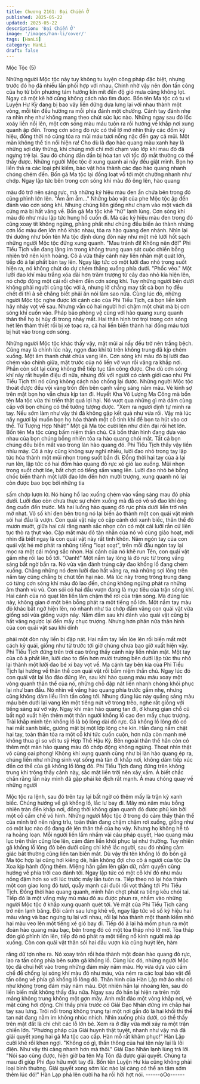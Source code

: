 ```yaml
---
title: Chương 2161: Đại Chiến Ở
published: 2025-05-22
updated: 2025-05-22
description: 'Đại Chiến Ở'
image: '/images/han-li/cover/'
tags: [HanLi]
category: HanLi
draft: false
---
```


Mộc Tộc (5)

Những người Mộc tộc này tuy không tu luyện công pháp đặc biệt,
nhưng trước đó họ đã nhiều lần phối hợp với nhau. Chính nhờ
vậy nên đòn tấn công của họ từ bốn phương tám hướng kín mít
đến độ gió mưa cũng không lọt. Ngay cả một kẽ hở cũng không
cách nào tìm được.
Bốn tên Ma tộc có tu vi Luyện Hư Kỳ đang bị bao vây liền đứng
dựa lưng lại với nhau thành một vòng, mỗi tên đều hướng ra mỗi
phía đánh một chưởng.
Cánh tay đánh nhẹ ra nhìn nhẹ như không mang theo chút sức
lực nào. Những ngay sau đó lốc xoáy liền nổi lên, một cơn sóng
màu máu tuôn ra rồi hướng về khắp nơi xung quanh ập đến.
Trong cơn sóng đỏ rực có thể lờ mờ nhìn thấy các đốm ký hiệu,
đồng thời nó cũng tỏa ra mùi máu tươi nồng nặc đến gay cả mũi.
Một màn không thể tin nổi hiện ra!
Cho dù là đạo hào quang màu xanh hay là những sợi dây thừng,
khi chúng mới chỉ mới chạm vào lớp khí mau đỏ đã ngưng trệ lại.
Sau đó chúng dần dần bị hòa tan với tốc độ mắt thường có thể
thấy được.
Những người Mộc tộc ở xung quanh ai nấy đều giật mình. Bọn họ
liền thả ra các loại phi kiếm, bảo vật hóa thành các đạo hào
quang nhanh chóng chém đến.
Bốn gã Ma tộc lại đồng loạt vỗ tới một chưởng nhanh như chớp.
Ngay lập tức bên trong cơn sóng khí màu đỏ ông lên, hào quang

màu đó trở nên sáng rực, mà những ký hiệu màu đen ẩn chứa
bên trong đó cũng phình lớn lên.
"Ầm ầm ầm..."
Những bảo vật của phe Mộc tộc ập đến đánh vào cơn sóng khí.
Nhưng chúng liền giống như chạm vào một vách đá cứng mà bị
hất văng về.
Bốn gã Ma tộc khẽ "hừ" lạnh lùng. Cơn sóng khí màu đỏ như máu
lập tức hung hổ cuốn đi. Mà các ký hiệu màu đen trong đó cũng
xoay tít không ngừng, phảng phất như chúng đều biến ảo thành
những cơn lốc màu đen lớn nhỏ khác nhau, tỏa ra hào quang đen
nhánh. Nhìn lại thì dường như bốn tên Ma tộc định dùng đòn này
như một mẻ lưới hốt sạch những người Mộc tộc đứng xung
quanh.
"Mau tránh đi! Không nên đỡ!" Phi Tiểu Tịch vẫn đang lặng im
trong không trung quan sát cuộc chiến bỗng nhiên trở nên kinh
hoảng. Cô ả vừa thấy cảnh này liền nhăn mặt quát lớn, tiếp đó ả
lại phất bàn tay lên. Ngay lập tức có một lưỡi đao nhỏ trong suốt
hiện ra, nó không chút do dự chém thẳng xuống phía dưới.
"Phốc vèo." Một lưỡi đao khí màu trắng xóa dài hơn trăm trượng
từ cây đao nhỏ kia hiện lên, nó chớp động một cái rồi chém đến
cơn sóng khí.
Tuy những người bên dưới không phải người cùng tộc với ả,
nhưng lỡ chẳng may tất cả bọn họ đều chết đi thì ả sẽ chẳng biết
phải ăn nói làm sao nữa.
Cùng lúc đó, những người Mộc tộc nghe được lời cảnh cáo của
Phi Tiểu Tịch, cả bọn liền kinh hãy nhảy vọt về sau.
Nhưng vẫn có hai người hơi chậm một chút mà bị cơn sóng khí
cuốn vào. Pháp bảo phòng vệ cùng với hào quang xung quanh
thân thể họ bị hủy đi trong nháy mắt. Hai thân hình trơ trọi trong
cơn sóng hét lên thảm thiết rồi bị xé toạc ra, cả hai liền biến thành
hai đống máu tươi bị hút vào trong cơn sóng.

Những người Mộc tộc khác thấy vậy, mặt mũi ai nấy đều trở nên
trắng bệch.
Cũng may là chính lúc này, ngọn đao khí từ trên không trung đã
kịp chém xuống. Một âm thanh chát chúa vang lên.
Cơn sóng khí màu đỏ bị lưỡi đao chém vào chính giữa, mặt trước
của nó liền vỡ vụn rồi văng ra khắp nơi. Phần còn sót lại cũng
không thể tiếp tục tấn công được.
Cho dù cơn sóng khí này rất huyền điệu đi nữa, nhưng đối với
người có cảnh giới cao như Phi Tiểu Tịch thì nó cũng không cách
nào chống lại được.
Những người Mộc tộc thoát được đều vội vàng trốn đến bên cạnh
vầng sáng năm màu. Vẻ kinh sợ trên mặt bọn họ vẫn chưa kịp tan
đi.
Huyết Kha Vô Lượng Ma Công mà bốn tên Ma tộc vừa thi triển
thật quá lợi hại. Nó vượt qua những gì mà dám cùng cấp với bọn
chúng có thể tưởng tượng được.
"Xem ra ngươi định tự mình ra tay. Nếu sớm làm như vậy thì đã
không gặp kết quả như vừa rồi. Vậy mà lúc nãy ngươi lại muốn
bọn họ hóa thành một cỗ tinh khí để bọn ta hút vào cơ thể. Tứ
Tượng Hợp Nhất!" Một gã Ma tộc cười lên như điên đại rồi hét
lớn.
Bốn tên Ma tộc cùng bấm niệm thần chú. Cả bốn thân hình đang
dựa vào nhau của bọn chúng bỗng nhiên tỏa ra hào quang chói
mắt. Tất cả bọn chúng đều biến mất vao trong làn hào quang đó.
Phi Tiểu Tịch thấy vậy liền nhíu mày. Cô ả này cũng không suy
nghĩ nhiều, lưỡi đao nhỏ trong tay lập tức hóa thành một mũi
nhọn trong suốt bắn đi. Đồng thời hai tay của ả lại run lên, lập tức
có hai đốm hào quang đỏ rực xé gió lao xuống.
Mũi nhọn trong suốt chợt lóe, bất chợt có tiếng sấm vang lên.
Lưỡi đao nhỏ bé bỗng chốc biến thành một lưỡi đao lớn đến hơn
mười trượng, xung quanh nó lại còn được bao bọc bởi những tia

sấm chớp lượn lờ. Nó hùng hổ lao xuống chém vào vầng sáng
mau đỏ phía dưới.
Lưỡi đao còn chưa thực sự chém xuống mà đã có vô số đao khí
ông ông cuốn đến trước.
Mà hai luồng hào quang đỏ rực phía dưới liền trở nên mờ nhạt.
Vô số khí đen bên trong nó lại biến ảo thành một con quái vật
mình sói hai đầu là vượn.
Con quái vật này có cặp cánh dơi xanh biếc, thân thể đỏ mươn
mướt, giữa hai cái răng nanh sắc nhọn còn có một cái lưỡi rắn cứ
liên tục thò ra thụt vào. Cặp mắt màu đỏ tàn nhẫn của nó vô cùng
giảo hoạt, mới nhìn đã biết ngay là con quái vật này rất tinh khôn.
Năm ngón tay của con quái vật hé mở phát ra những tiếng "loạt
soạt", trên mỗi đầu ngón tay lại mọc ra một cái móng sắc nhọn.
Hai cánh của nó khẽ run Tên, con quái vật gầm nhẹ rồi lao bổ tới.
"Oanh!"
Một nắm tay lông lá đỏ rực từ trong vầng sáng bất ngờ bắn ra. Nó
vừa vặn đánh trúng cây đao khổng lồ đang chém xuống. Chẳng
những nó đem lưỡi đao hất văng ra, mà những sợi lông trên nắm
tay cũng chẳng bị chút tổn hại nào.
Mà lúc này trong trông trung đang có từng cơn sóng khí màu đỏ
lao đến, chúng không ngừng phát ra những âm thanh vù vù.
Con sói có hai đầu vượn đang là mục tiêu của trận sóng khí. Hai
cánh của nó quạt lên liền làm chậm thế rơi của trận sóng.
Mà đúng lúc này, không gian ở một bên bỗng phát ra một tiếng nổ
lớn. Một nắm tay màu đỏ khác bất ngờ hiện lên, nó nhanh như tia
chớp đấm văng con quái vật vừa giống sói vừa giống vượn này.
Nắm đấm sau khi đánh vào quái vật cũng bị hất văng ngược lại
đến mấy chục trượng.
Nhưng hơn phân nửa thân hình của con quái vật sau khi dính

phải một đòn này liền bị đập nát.
Hai nắm tay liền lóe lên rồi biến mất một cách kỳ quái, giống như
từ trước tới giờ chúng chưa bao giờ xuất hiện vậy.
Phi Tiểu Tịch đứng trên trời cao trông thấy cảnh này liền nhăn
mặt. Một tay của cô ả phất lên, lưỡi dao to đến hơn mười trượng
bên dưới lập tức thu nhỏ lại thành một lưỡi đao bé xí bay vọt về.
Ma cánh tay bên kia của Phi Tiểu Tịch lại hướng về thân thể con
quái vật rồi bấm niệm thần chú.
Ngay lúc đó con quái vật lại lảo đảo đứng lên, sau khi hào quang
màu máu xoay một vòng quanh thân thể của nó, những chỗ đập
nát liền nhanh chóng khôi phục lại như ban đầu. Nó nhìn về vầng
hào quang phía trước gầm nhẹ, nhưng cũng không dám liều lĩnh
tấn công tới.
Nhưng đúng lúc này quầng sáng màu máu bên dưới lại vang lên
một tiếng nứt vỡ trong trẻo, nghe rất giống với tiếng sàng sứ vỡ
vậy.
Ngay khi màn hào quang tan đi, ở khung gian chỗ cũ bất ngờ xuất
hiện thêm một thân người khổng lổ cao đen mấy chục trượng.
Trải khắp mình tên khổng lồ là bộ lòng dài đỏ rực.
Gã khổng lồ lông đỏ có hai mắt xanh biếc, gương mặt bị một lớp
lông che kín. Hắn đang nắm chặt hai tay, toàn thân tỏa ra một cỗ
khí tức cuồn cuộn, hơn nữa còn mạnh mẽ không thua gì so với tu
sỹ Hợp Thể Hậu Kỳ. Bên ngoài thân thể hắn còn có thêm một
màn hào quang màu đỏ chớp động không ngừng.
Thoạt nhìn thật vô cùng oai phong!
Không khí xung quanh cũng như bị làn hào quang ép ra, chúng
liền như những sinh vạt sống mà tản đi khắp nơi, không dám tiếp
xúc đến cơ thể của gã khổng lồ lông đỏ.
Phi Tiểu Tịch đang đứng trên không trung khi trông thấy cảnh này,
sắc mặt liền trời nên xây xẩm. Ả biết chắc chắn rằng lần này mình
đã gặp phải kẻ địch rất mạnh. Ả mau chóng quay về những người

Mộc tộc ra lệnh, sau đó trên tay lại bất ngờ có thêm mấy là trận kỳ
xanh biếc. Chúng hướng về gã khổng lồ, lắc lư bay đi.
Mây mù năm màu bỗng nhiên tràn đến khắp nơi, đồng thời không
gian quanh đó được phủ kín bởi một cỗ cấm chế vô hình.
Những người Mộc tộc ở trong đó cảm thấy thân thể của mình trở
nên nặng trĩu, toàn thân đang chậm chậm rơi xuống, giống như
có một lực nào đó đang đè lên thân thể của họ vậy.
Nhưng họ không hề tỏ ra hoảng loạn. Mỗi người liền lẩm nhẩm
vài câu pháp quyết, Hao quang màu lục trên thân cũng lóe lên,
cảm đám liền khôi phục lại như thường.
Tuy nhiên gã khổng lồ lông đỏ bên dưới cũng chỉ khẽ lắc người,
sau đó những cảm giác bất thường cũng liền tan biến mất.
Dù vậy thì tên khổng lồ đó bốn gã Ma tộc hợp lại cũng hơi kiêng
dè, hắn không đợi cho cô ả người của tộc Dạ Xoa kịp hành động
thêm. Miệng hắn gầm lên giận dữ, nắm quyền cũng hướng về
phía trời cao đánh tới.
Ngay lập tức có một cỗ khí đỏ như máu nồng đậm hơn so với lúc
trước mấy lần tuôn ra. Tiếp theo nó lại hóa thành một con giao
long đỏ tươi, quẫy mạnh cái đuôi rồi vọt thẳng tới Phi Tiểu Tịch.
Đồng thời hào quang quanh, mình hắn chợt phát ra tiếng kêu chói
tai. Tiếp đó là một vầng mây mù màu đỏ au được phun ra, nhắm
vào những người Mộc tộc ở khắp xung quanh quét tới.
Vẻ mặt của Phi Tiểu Tịch càng trở nên lạnh băng. Đôi cánh sau
lưng khẽ vỗ, ngay lập tức vô số ký hiệu hai màu vàng và bạc
ngưng tụ lại với nhau, rồi lại hóa thành một thanh kiếm nhỏ hai
màu veo lên một tiếng xé gió bay đi.
Tiếp đó ả lại há mồm phun ra một đoàn hào quang màu bạc, bên
trong đó có một tòa tháp nhỏ lờ mờ. Tòa tháp đón gió phình lớn
lên, tiếp đó nó phát ra một tiếng nổ kinh người mà áp xuống.
Còn con quái vật thân sói hai đầu vượn kia cũng huýt lên, hàm

răng dữ tợn nhe ra. Nó xoay tròn rồi hóa thành một đoàn hào
quang đỏ rực, lao ra tấn công phía bên sườn gã khổng lồ.
Cùng lúc đó, những người Mộc tộc đã chui hết vào trong những
đám mây năm màu. Họ vừa dựa vào cấm chế để chống lại sóng
khí màu đỏ như máu, vừa ném ra các loại bảo vật để tấn công về
phía gã khổng lồ lông đỏ.
Thân hình của Hàn Lập mờ ảo như có như không trong đám mây
năm màu. Đột nhiên hắn lại nhoáng lên, sau đó liền biến mất
không thấy đâu nữa.
Ngay sau đó hắn lại hiện ra trên một mảng không trung không
một gợn mây. Anh mắt đảo một vòng khắp nơi, vẻ mặt cũng hơi
động.
Chỉ thấy phía trước có Giải Đạo Nhân đứng im chắp hai tay sau
lưng. Trôi nổi trong không trung tại một nơi gần đó là hai khối thi
thể tan nát đang nằm im không nhúc nhích.
Nhìn xuống phía dưới, có thể thấy trên mặt đất là chi chít các lỗ
lớn bé. Xem ra ở đây vừa mới xảy ra một trận chiến lớn.
"Phương pháp của Giải huynh thật tuyệt, nhanh như vậy mà đã
giải quyết xong hai gã Ma tộc cao cấp. Hàn mỗ rất khâm phục!"
Hàn Lập cười khẽ rồi khen ngợi.
"Không có gì, thần thông của hai tên này lại là lôi điện. Như vậy
thì càng nhanh hơn mà thôi." Giải Đạo Nhân lạnh lùng trả lời.
"Nói sao cũng được, hiện giờ ba tên Ma Tôn đã được giải quyết.
Chúng ta mau đi giúp Phi đạo hữu một tay đã. Bốn tên Luyện Hư
kia cũng không phải loại bình thường. Giải quyết xong sớm lúc
nào lại càng có thể an tâm sớm thêm lúc đó!" Hàn Lạp phá lên
cười ha ha rồi hời hợt nói.
------oOo------
